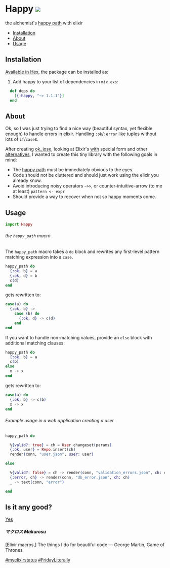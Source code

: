 # Happy <a href="https://travis-ci.org/vic/happy"><img src="https://travis-ci.org/vic/happy.svg"></a>

the alchemist's [happy path](https://en.wikipedia.org/wiki/Happy_path) with elixir

- [Installation](#installation)
- [About](#about)
- [Usage](#usage)

## Installation

[Available in Hex](https://hex.pm/packages/happy), the package can be installed as:

  1. Add happy to your list of dependencies in `mix.exs`:

```elixir
  def deps do
    [{:happy, "~> 1.1.1"}]
  end
```

## About

Ok, so I was just trying to find a nice way (beautiful syntax, yet flexible enough) to handle
errors in elixir. Handling `:ok`/`:error` like tuples without lots of `if`/`case`s.

After creating [ok_jose](https://github.com/vic/ok_jose), looking at Elixir's [with](http://elixir-lang.org/docs/stable/elixir/Kernel.SpecialForms.html#with/1) special form and other
[alternatives](https://github.com/ruby2elixir/plumber_girl), I wanted to create this tiny library with the
following goals in mind:

- The [happy path](https://en.wikipedia.org/wiki/Happy_path) must be immediately obvious to the eyes.
- Code should not be cluttered and should just work using the elixir you already know.
- Avoid introducing noisy operators `~>>`, or counter-intuitive-arrow (to me at least) `pattern <- expr`
- Should provide a way to recover when not so happy moments come.

## Usage

```elixir
import Happy
```

###### the `happy_path` macro

The `happy_path` macro takes a `do` block and rewrites any first-level pattern matching expression into a `case`.

```elixir
happy_path do
  {:ok, b} = a
  {:ok, d} = b
  c(d)
end
```

gets rewritten to:

```elixir
case(a) do
  {:ok, b} ->
    case (b) do
      {:ok, d} -> c(d)
    end
end
```

If you want to handle non-matching values,
provide an `else` block with additional
matching clauses:

```elixir
happy_path do
  {:ok, b} = a
  c(b)
else
  x -> x
end
```

gets rewritten to:

```elixir
case(a) do
  {:ok, b} -> c(b)
  x -> x
end
```


###### Example usage in a web application creating a user

```elixir
happy_path do

  %{valid?: true} = ch = User.changeset(params)
  {:ok, user} = Repo.insert(ch)
  render(conn, "user.json", user: user)

else

  %{valid?: false} = ch -> render(conn, "validation_errors.json", ch: ch)
  {:error, ch} -> render(conn, "db_error.json", ch: ch)
  _ -> text(conn, "error")

end
```



## Is it any good?

[Yes](https://news.ycombinator.com/item?id=3067434)

##### マクロス Makurosu

[Elixir macros,] The things I do for beautiful code
― George Martin, Game of Thrones

[#myelixirstatus](https://twitter.com/hashtag/myelixirstatus?src=hash)
[#FridayLiterally](http://futurice.com/blog/friday-literally)


